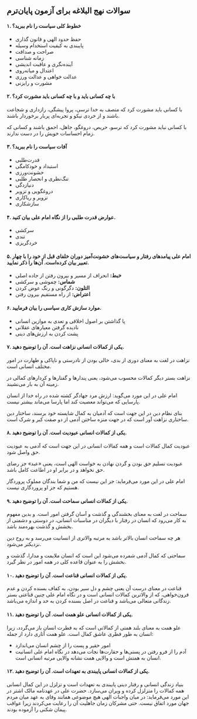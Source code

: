 ## سوالات نهج البلاغه برای آزمون پایان‌ترم


#### ۱. خطوط کلی سیاست را نام ببرید؟
* حفظ حدود الهی و قانون گذاری
* پایبندی به کیفیت استخدام وسیله
* صراحت و صداقت
* زمانه شناسی
* آینده‌نگری و عاقبت اندیشی
* اعتدال و میانه‌روی
* عدالت خواهی و عدالت ورزی
* مشورت و رایزنی

#### ۲. با چه کسانی باید و با چه کسانی باید مشورت کرد؟
با کسانی باید مشورت کرد که متصف به خدا ترسی، پروا پیشگی، رازداری و شجاعت باشند و از خردی نیکو و تجربه‌ای پربار برخوردار باشند.

با کسانی نباید مشورت کرد که ترسو، حریص، دروغگو، جاهل، احمق باشند و کسانی که زمام احساسات خویش را در دست ندارند.

#### ۳. آفات سیاست را نام ببرید؟
* قدرت‌طلبی
* استبداد و خودکامگی
* خشونت‌ورزی
* تنگ‌نظری و انحصار طلبی
* دنیازدگی
* دروغگویی و تزویر
* تزویر و ریاکاری
* سازشکاری

#### ۴. عوارض قدرت طلبی را از نگاه امام علی بیان کنید.
* سرکشی
* تندی
* خردگریزی

#### ۵. امام علی پیامدهای رفتار و سیاست‌های خشونت‌آمیز دوران خلفای قبل از خود را با چهار تعبیر بیان کرده‌است. آن‌ها را ذکر نمایید.
* **خبط:** انحراف از مسیر و بیرون رفتن از جاده اصلی
* **شماس:** چموشی و سرکشی
* **التلون:** دگرگونی و رنگ عوض کردن
* **اعتراض:** از راه مستقیم بیرون رفتن

#### ۶. موارد سازش کاری سیاسی را بیان فرمایید.
* پا گذاشتن بر اصول اخلاقی و تعدی به موازین انسانی
* نادیده گرفتن معیارهای عقلانی
* پشت کردن به ارزش‌های دینی

#### ۷. یکی از کمالات انسانی نزاهت است. آن را توضیح دهید.
نزاهت در لغت به معنای دوری از بدی، خالی بودن از نادرستی و ناپاکی و طهارت در امور مختلف انسانی است.

نزاهت بستر دیگر کمالات محسوب می‌شود، یعنی پندارها و گفتارها و کردارهای کمالی در زمینه آن به بار می‌نشیند.

امام علی در این مورد می‌گوید: ارزش مرد جهادگر کشته شده در راه خدا از انسان پارسایی که می‌تواند معصیت کند اما پارسا می‌ماند بیشتر نیست.

بنای نظام دین در این جهت است که آدمیان به کمال شایسته خود برسند، ساختار دین ساختاری نزاهت آور است که در جهت منزه ساختن آدمی از دو صفت کبر و شرک است.

#### ۸. یکی از کمالات انسانی عبودیت است. آن را توضیح دهید.
عبودیت کمال کمالات است و همه کمالات انسانی در این جهت است که آدمی به عبودیت حق واصل شود.

عبودیت تسلیم حق بودن و گردن نهادن به خواست الهی است، یعنی «عبد» جز رضای حق نخواهد و در برابر او در اطاعت کامل باشد.

امام علی در این مورد می‌فرماید: جز این نیست که من و شما بندگان مملوک پروردگار هستیم که جز او پروردگاری نیست.

#### ۹. یکی از کمالات انسانی سماحت است. آن را توضیح دهید.
سماحت در لغت به معنای بخشندگی و گذشت و آسان گرفتن امور است. و بدین مفهوم به کار می‌رود که انسان در رفتار با دیگران در مناسبات انسانی، در دوستی و دشمنی از بخشش و گذشت بهره‌مند باشد.

هر چه سماحت انسان بالاتر باشد به مرتبه والاتری از انسانیت می‌رسد و به روح دین نزدیکتر می‌شود.

سماحتی که کمال آدمی شمرده می‌شود این است که انسان ملایمت و مدارا، گذشت و بخشش را به عنوان قاعده کلی در همه امور در نظر گیرد.

#### ۱۰. یکی از کمالات انسانی قناعت است. آن را توضیح دهید‌.
قناعت در معنای درست آن یعنی چشم و دل سیر بودن، به کفاف بسنده کردن و عدم فرون‌خواهی، که از والاترین کمالات انسانی است و در نگاه امام علی چنین قناعتی بستر زندگانی متعالی می‌باشد و قناعت در اصل بسنده کردن به حد و اندازه  می‌باشد.

#### ۱۱. یکی از کمالات انسانی علو همت است. آن را توضیح دهید.
علو همت به معنای بلند همتی از کمالاتی است که به فطرت انسان باز می‌گردد، زیرا انسان به طور فطری عاشق کمال است.
علو همت آثاری دارد از جمله:
* امور حقیر و پست را از چشم انسان می‌اندازد
* آدم را از فرو رفتن در پستی‌ها و حقارت‌ها نجات می‌دهد
در نگاه امام علی انسانیت انسان به همتش است و والایی همت نشانه والایی مرتبه انسانی است.

#### ۱۲. یکی از کمالات انسانی پایبندی به تعهدات است. آن را توضیح دهید.
بنیاد زندگی انسانی و رفتار دینی پایبندی به تعهدات است و تزلزل در این کمال انسانی همه کمالات را متزلزل کرده و ویران می‌سازد.
حضرت علی در عهدنامه مالک اشتر در این مورد می‌فرماید: در میان واجبات الهی هیچ موضوعی همانند وفای به عهد میان مردم جهان مورد اتفاق نیست. حتی مشرکان زمان جاهلیت آن را رعایت می‌کردند زیرا عواقب پیمان شکنی را آزموده بودند.
